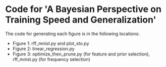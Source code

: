 # Code for 'A Bayesian Perspective on Training Speed and Generalization'

The code for generating each figure is in the following locations:
- Figure 1: rff_mnist.py  and plot_sto.py
- Figure 2: linear_regression.py
- Figure 3: optimize_then_prune.py (for feature and prior selection), rff_mnist.py (for frequency selection)

